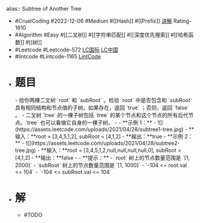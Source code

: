 alias:: Subtree of Another Tree

- #CruelCoding #2022-12-06 #Medium #[[Hash]] #[[Prefix]] [讲解](https://youtu.be/kxqa90g7QcM) Rating-1610
- #Algorithm #Easy #[[二叉树]] #[[字符串匹配]] #[[深度优先搜索]] #[[哈希函数]] #[[树]]
- #Leetcode #Leetcode-572 [LC国际](https://leetcode.com/problems/subtree-of-another-tree/) [LC中国](https://leetcode.cn/problems/subtree-of-another-tree/)
- #lintcode #Lintcode-1165 [LintCode](https://www.lintcode.com/problem/1165/)
- # 题目
  	<div class="original__bRMd">
  	<div>
  	- 给你两棵二叉树 `root` 和 `subRoot` 。检验 `root` 中是否包含和 `subRoot` 具有相同结构和节点值的子树。如果存在，返回 `true` ；否则，返回 `false` 。
  	- 二叉树 `tree` 的一棵子树包括 `tree` 的某个节点和这个节点的所有后代节点。`tree` 也可以看做它自身的一棵子树。
  	- 
  	- **示例 1：**
  - ![](https://assets.leetcode.com/uploads/2021/04/28/subtree1-tree.jpg)
  - **输入：**root = [3,4,5,1,2], subRoot = [4,1,2]
  - **输出：**true
  	- **示例 2：**
  - ![](https://assets.leetcode.com/uploads/2021/04/28/subtree2-tree.jpg)
  - **输入：**root = [3,4,5,1,2,null,null,null,null,0], subRoot = [4,1,2]
  - **输出：**false
  - 
  	- **提示：**
  - `root` 树上的节点数量范围是 `[1, 2000]`
  - `subRoot` 树上的节点数量范围是 `[1, 1000]`
  - `-104 <= root.val <= 104`
  - `-104 <= subRoot.val <= 104`
  </div>
  </div>
- # 解
	- #TODO